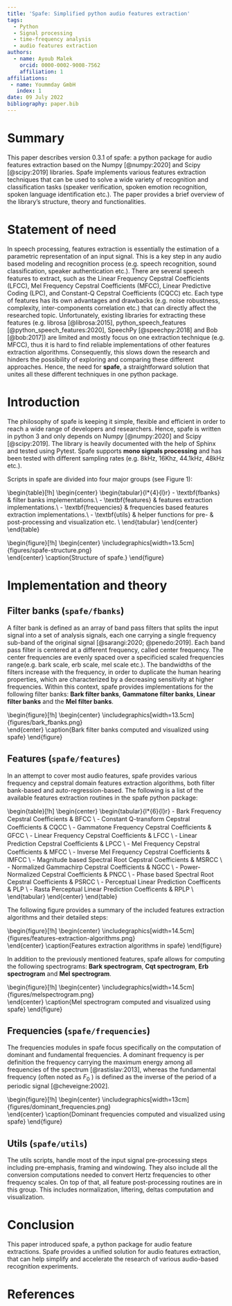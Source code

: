 ```yaml
---
title: 'Spafe: Simplified python audio features extraction'
tags:
  - Python
  - Signal processing
  - time-frequency analysis
  - audio features extraction
authors:
  - name: Ayoub Malek
    orcid: 0000-0002-9008-7562
    affiliation: 1
affiliations:
 - name: Yoummday GmbH
   index: 1
date: 09 July 2022
bibliography: paper.bib
---
```


# Summary
This paper describes version 0.3.1 of spafe: a python package for audio features extraction based on the Numpy [@numpy:2020] and Scipy [@scipy:2019] libraries.
Spafe implements various features extraction techniques that can be used to solve a wide variety of recognition and classification tasks (speaker verification, spoken emotion recognition, spoken language identification etc.).
The paper provides a brief overview of the library’s structure, theory and functionalities.

# Statement of need
In speech processing, features extraction is essentially the estimation of a parametric representation of an input signal.
This is a key step in any audio based modeling and recognition process (e.g. speech recognition, sound classification, speaker authentication etc.).
There are several speech features to extract, such as the Linear Frequency Cepstral Coefficients (LFCC), Mel Frequency Cepstral Coefficients (MFCC), Linear Predictive Coding (LPC), and Constant-Q Cepstral Coefficients (CQCC) etc.
Each type of features has its own advantages and drawbacks (e.g. noise robustness, complexity, inter-components correlation etc.) that can directly affect the researched topic.
Unfortunately, existing libraries for extracting these features (e.g. librosa [@librosa:2015], python_speech_features [@python_speech_features:2020], SpeechPy [@speechpy:2018] and Bob [@bob:2017]) are limited and mostly focus on one extraction technique (e.g. MFCC), thus it is hard to find reliable implementations of other features extraction algorithms.
Consequently, this slows down the research and hinders the possibility of exploring and comparing these different approaches.
Hence, the need for **spafe**, a straightforward solution that unites all these different techniques in one python package.

# Introduction
The philosophy of spafe is keeping it simple, flexible and efficient in order to reach a wide range of developers and researchers.
Hence, spafe is written in python 3 and only depends on Numpy [@numpy:2020] and Scipy [@scipy:2019]. The library is heavily documented with the help of Sphinx and tested using Pytest.
Spafe supports **mono signals processing** and has been tested with different sampling rates (e.g. 8kHz, 16Khz, 44.1kHz, 48kHz etc.).

Scripts in spafe are divided into four major groups (see Figure 1):

\begin{table}[!h]
\begin{center}
    \begin{tabular}{l*{4}{l}r}
      - \textbf{fbanks}       & filter banks implementations.\\
      - \textbf{features}     & features extraction implementations.\\
      - \textbf{frequencies}  & frequencies based features extraction implementations.\\
      - \textbf{utils}        & helper functions for pre- \& post-processing and visualization etc. \\
    \end{tabular}
\end{center}
\end{table}

\begin{figure}[!h]
\begin{center}
      \includegraphics[width=13.5cm]{figures/spafe-structure.png}  
\end{center}
\caption{Structure of spafe.}
\end{figure}

# Implementation and theory
## Filter banks (`spafe/fbanks`)
A filter bank is defined as an array of band pass filters that splits the input signal into a set of analysis signals, each one carrying a single frequency sub-band of the original signal [@sarangi:2020; @penedo:2019]. Each band pass filter is centered at a different frequency, called center frequency. The center frequencies are evenly spaced over a specificied scaled frequencies range(e.g. bark scale, erb scale, mel scale etc.).
The bandwidths of the filters increase with the frequency, in order to duplicate the human hearing properties, which are characterized by a decreasing sensitivity at higher frequencies.
Within this context, spafe provides implementations for the following filter banks:
**Bark filter banks**, **Gammatone filter banks**, **Linear filter banks** and the **Mel filter banks**.

\begin{figure}[!h]
\begin{center}
      \includegraphics[width=13.5cm]{figures/bark_fbanks.png}  
\end{center}
\caption{Bark filter banks computed and visualized using spafe}
\end{figure}


## Features (`spafe/features`)
In an attempt to cover most audio features, spafe provides various frequency and cepstral domain features extraction algorithms, both filter bank-based and auto-regression-based. The following is a list of the available features extraction routines in the spafe python package:

\begin{table}[!h]
\begin{center}
    \begin{tabular}{l*{6}{l}r}
         - Bark Frequency Cepstral Coefﬁcients                 & BFCC  \\
         - Constant Q-transform Cepstral Coeﬃcients           & CQCC  \\
         - Gammatone Frequency Cepstral Coefﬁcients            & GFCC  \\
         - Linear Frequency Cepstral Coefﬁcients               & LFCC  \\
         - Linear Prediction Cepstral Coeﬃcients              & LPCC  \\
         - Mel Frequency Cepstral Coefﬁcients                  & MFCC  \\
         - Inverse Mel Frequency Cepstral Coefﬁcients          & IMFCC \\
         - Magnitude based Spectral Root Cepstral Coefficients & MSRCC \\
         - Normalized Gammachirp Cepstral Coefficients         & NGCC  \\
         - Power-Normalized Cepstral Coefficients              & PNCC  \\
         - Phase based Spectral Root Cepstral Coefficients     & PSRCC \\
         - Perceptual Linear Prediction Coefficents            & PLP   \\
         - Rasta Perceptual Linear Prediction Coefficents      & RPLP  \\
    \end{tabular}
\end{center}
\end{table}

The following figure provides a summary of the included features extraction algorithms and their detailed steps:

\begin{figure}[!h]
\begin{center}
      \includegraphics[width=14.5cm]{figures/features-extraction-algorithms.png}  
\end{center}
\caption{Features extraction algorithms in spafe}
\end{figure}

In addition to the previously mentioned features, spafe allows for computing the following spectrograms:
**Bark spectrogram**, **Cqt spectrogram**, **Erb spectrogram** and **Mel spectrogram**.

\begin{figure}[!h]
\begin{center}
      \includegraphics[width=14.5cm]{figures/melspectrogram.png}  
\end{center}
\caption{Mel spectrogram computed and visualized using spafe}
\end{figure}

## Frequencies (`spafe/frequencies`)
The frequencies modules in spafe focus specifically on the computation of dominant and fundamental frequencies.
A dominant frequency is per definition the frequency carrying the maximum energy among all frequencies of the spectrum [@rastislav:2013], whereas the fundamental frequency (often noted as $F_0$ ) is defined as the inverse of the period of a periodic signal [@cheveigne:2002].

\begin{figure}[!h]
\begin{center}
      \includegraphics[width=13cm]{figures/dominant_frequencies.png}  
\end{center}
\caption{Dominant frequencies computed and visualized using spafe}
\end{figure}

## Utils (`spafe/utils`)
The utils scripts, handle most of the input signal pre-processing steps including pre-emphasis, framing and windowing.
They also include all the conversion computations needed to convert Hertz frequencies to other frequency scales.
On top of that, all feature post-processing routines are in this group. This includes normalization, liftering, deltas computation and visualization.

# Conclusion
This paper introduced spafe, a python package for audio feature extractions.
Spafe provides a unified solution for audio features extraction, that can help simplify and accelerate the research of various audio-based recognition experiments.

# References
